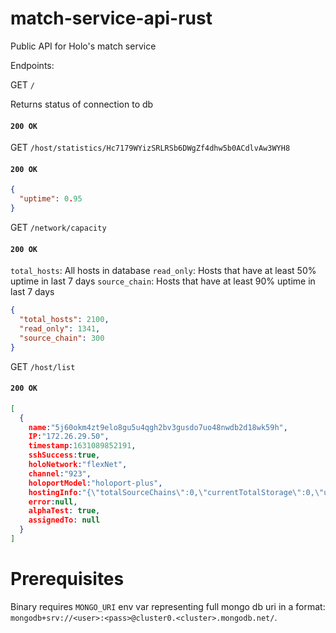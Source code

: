 # match-service-api-rust
Public API for Holo's match service

Endpoints:

GET
`/`

Returns status of connection to db

#### `200 OK`

GET
`/host/statistics/Hc7179WYizSRLRSb6DWgZf4dhw5b0ACdlvAw3WYH8`

#### `200 OK`

```json
{
  "uptime": 0.95
}
```

GET
`/network/capacity`

#### `200 OK`

`total_hosts`: All hosts in database
`read_only`: Hosts that have at least 50% uptime in last 7 days
`source_chain`: Hosts that have at least 90% uptime in last 7 days

```json
{
  "total_hosts": 2100,
  "read_only": 1341,
  "source_chain": 300
}
```

GET
`/host/list`

#### `200 OK`

```json
[
  {
    name:"5j60okm4zt9elo8gu5u4qgh2bv3gusdo7uo48nwdb2d18wk59h",
    IP:"172.26.29.50",
    timestamp:1631089852191,
    sshSuccess:true,
    holoNetwork:"flexNet",
    channel:"923",
    holoportModel:"holoport-plus",
    hostingInfo:"{\"totalSourceChains\":0,\"currentTotalStorage\":0,\"usage\":{\"cpu\":0}}",
    error:null,
    alphaTest: true,
    assignedTo: null
  }
]
```

# Prerequisites

Binary requires `MONGO_URI` env var representing full mongo db uri in a format: `mongodb+srv://<user>:<pass>@cluster0.<cluster>.mongodb.net/`.
